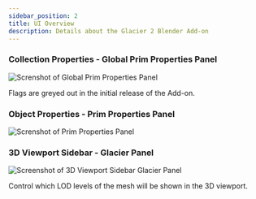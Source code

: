 ```yaml
---
sidebar_position: 2
title: UI Overview
description: Details about the Glacier 2 Blender Add-on
---
```


### Collection Properties - Global Prim Properties Panel

![Screnshot of Global Prim Properties Panel](pathname:///media/blender/ui_overview/blender_global_prim_properties.png)

Flags are greyed out in the initial release of the Add-on.

### Object Properties - Prim Properties Panel

![Screnshot of Prim Properties Panel](pathname:///media/blender/ui_overview/blender_prim_properties.png)

### 3D Viewport Sidebar - Glacier Panel

![Screenshot of 3D Viewport Sidebar Glacier Panel](pathname:///media/blender/ui_overview/blender_3d_viewport_sidebar.png)

Control which LOD levels of the mesh will be shown in the 3D viewport.
